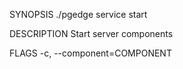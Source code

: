 
SYNOPSIS
    ./pgedge service start <flags>

DESCRIPTION
    Start server components

FLAGS
    -c, --component=COMPONENT
    
    
